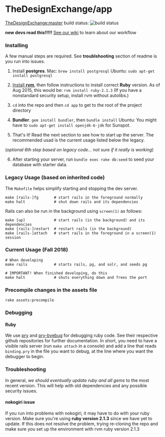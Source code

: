 TheDesignExchange/app
=====================

[TheDesignExchange:master][] build status:
![build status][]

 [TheDesignExchange:master]: https://github.com/TheDesignExchange/thedesignexchange/tree/master
 [build status]: https://travis-ci.org/TheDesignExchange/thedesignexchange.svg
 
 **new devs read this!!!!!**
 [See our wiki] to learn about our workflow
 
 [See our wiki]: https://github.com/TheDesignExchange/app/wiki

### Installing

A few manual steps are required. See **troublshooting** section of readme is you run into issues.

1. Install **postgres**.
   Mac: `brew install postgresql`
   Ubuntu: `sudo apt-get install postgresql`

2. [Install **rvm**], then follow instructions to install correct **Ruby** version.
   As of Aug 2015, this would be: `rvm install ruby-2.1.3`
   (If you have a nonstandard security setup, install rvm without autolibs.)

3. `cd` into the repo and then `cd app` to get to the root of the project directory

4. **Bundler**. `gem install bundler`, then `bundle install`
   Ubuntu: You might have to `sudo apt-get install openjdk-6-jdk` for Sunspot.
   
5. That's it! Read the next section to see how to start up the server. The recommended usad is the current usage listed below the legacy.

(*optional 6th step based on legacy code... not sure if it really is working*)

6. After starting your server, run `bundle exec rake db:seed` to seed your database with starter data.

 [install **rvm**]: https://rvm.io/rvm/install

### Legacy Usage (based on inherited code)

The `Makefile` helps simplify starting and stopping the dev server.

```
make [rails-]fg       # start rails in the foreground normally
make halt             # shut down rails and its dependencies
```

Rails can also be run in the background using `screen(1)` as follows:
```
make [up]             # start rails (in the background) and its dependencies
make [rails-]restart  # restart rails (in the background)
make [rails-]attach   # start rails in the foreground in a screen(1) session
```

### Current Usage (Fall 2018)
```
# When developing
make rails            # starts rails, pg, and solr, and seeds pg

# IMPORTANT! When finished developing, do this
make halt             # shuts everything down and frees the port
```

### Precompile changes in the assets file
```
rake assets:precompile
```

### Debugging

#### Ruby

We use [pry](https://github.com/pry/pry) and
[pry-byebug](https://github.com/deivid-rodriguez/pry-byebug) for debugging ruby
code. See their respective github repositories for further documentation. In
short, you need to have a visible rails server (run `make attach` in a console)
and add a line that reads `binding.pry` in the file you want to debug, at the
line where you want the debugger to begin.

### Troubleshooting
In general, *we should eventually update ruby and all gems* to the most recent version. This will help with old dependencies and any possible security issues. 

#### nokogiri issue
If you run into problems with nokogiri, it may have to do with your ruby version. Make sure you're using **ruby version 2.1.3** since we have yet to update. If this does not resolve the problem, trying re-cloning the repo and make sure you set up the environment with rvm ruby version 2.1.3
